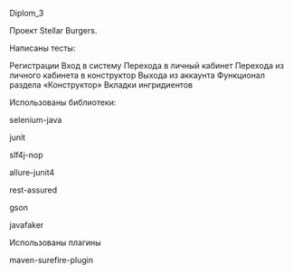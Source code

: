 Diplom_3

Проект Stellar Burgers.

Написаны тесты:

Регистрации
Вход в систему
Перехода в личный кабинет
Перехода из личного кабинета в конструктор
Выхода из аккаунта
Функционал раздела «Конструктор»
Вкладки ингридиентов

Использованы библиотеки:

selenium-java

junit

slf4j-nop

allure-junit4

rest-assured

gson

javafaker

Использованы плагины

maven-surefire-plugin

